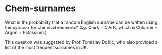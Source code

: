 # Chem-surnames

What is the probability that a random English surname can be written using the symbols for chemical elements? (Eg. Clark = ClArK, which is Chlorine + Argon + Potassium.)

This question was suggested by Prof. Tomislav Došlić, who also provided a list of the most frequent surnames in UK.
